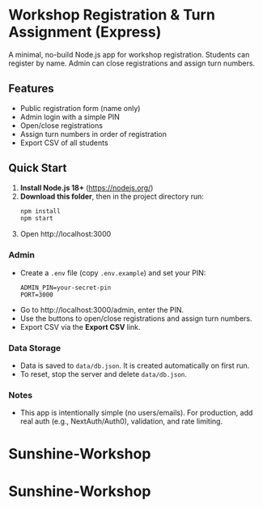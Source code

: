 # Workshop Registration & Turn Assignment (Express)

A minimal, no-build Node.js app for workshop registration. Students can register by name. Admin can close registrations and assign turn numbers.

## Features
- Public registration form (name only)
- Admin login with a simple PIN
- Open/close registrations
- Assign turn numbers in order of registration
- Export CSV of all students

## Quick Start
1. **Install Node.js 18+** (https://nodejs.org/)
2. **Download this folder**, then in the project directory run:
   ```bash
   npm install
   npm start
   ```
3. Open http://localhost:3000

### Admin
- Create a `.env` file (copy `.env.example`) and set your PIN:
  ```env
  ADMIN_PIN=your-secret-pin
  PORT=3000
  ```
- Go to http://localhost:3000/admin, enter the PIN.
- Use the buttons to open/close registrations and assign turn numbers.
- Export CSV via the **Export CSV** link.

### Data Storage
- Data is saved to `data/db.json`. It is created automatically on first run.
- To reset, stop the server and delete `data/db.json`.

### Notes
- This app is intentionally simple (no users/emails). For production, add real auth (e.g., NextAuth/Auth0), validation, and rate limiting.
# Sunshine-Workshop
# Sunshine-Workshop

